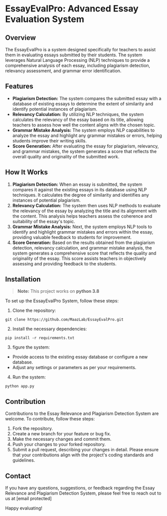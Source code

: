 # EssayEvalPro: Advanced Essay Evaluation System

## Overview
The EssayEvalPro is a system designed specifically for teachers to assist them in evaluating essays submitted by their students. The system leverages Natural Language Processing (NLP) techniques to provide a comprehensive analysis of each essay, including plagiarism detection, relevancy assessment, and grammar error identification.

## Features
* **Plagiarism Detection:** The system compares the submitted essay with a database of existing essays to determine the extent of similarity and identify potential instances of plagiarism.
* **Relevancy Calculation:** By utilizing NLP techniques, the system calculates the relevancy of the essay based on its title, allowing teachers to assess how well the content aligns with the chosen topic.
* **Grammar Mistake Analysis:** The system employs NLP capabilities to analyze the essay and highlight any grammar mistakes or errors, helping students improve their writing skills.
* **Score Generation:** After evaluating the essay for plagiarism, relevancy, and grammar mistakes, the system generates a score that reflects the overall quality and originality of the submitted work.
## How It Works
1. **Plagiarism Detection:** When an essay is submitted, the system compares it against the existing essays in its database using NLP techniques. It calculates the degree of similarity and identifies any instances of potential plagiarism.
2. **Relevancy Calculation:** The system then uses NLP methods to evaluate the relevancy of the essay by analyzing the title and its alignment with the content. This analysis helps teachers assess the coherence and suitability of the essay's topic.
3. **Grammar Mistake Analysis:** Next, the system employs NLP tools to identify and highlight grammar mistakes and errors within the essay, providing valuable feedback to students for improvement.
4. **Score Generation:** Based on the results obtained from the plagiarism detection, relevancy calculation, and grammar mistake analysis, the system generates a comprehensive score that reflects the quality and originality of the essay. This score assists teachers in objectively assessing and providing feedback to the students.
## Installation
> **Note:** This project works on **python 3.8** 

To set up the EssayEvalPro System, follow these steps:

1. Clone the repository:
```
git clone https://github.com/MaazLab/EssayEvalPro.git
```
2. Install the necessary dependencies:
```
pip install -r requirements.txt
```
3. figure the system:
* Provide access to the existing essay database or configure a new database.
* Adjust any settings or parameters as per your requirements.
4. Run the system:
```
python app.py
```
## Contribution
Contributions to the Essay Relevance and Plagiarism Detection System are welcome. To contribute, follow these steps:

1. Fork the repository.
2. Create a new branch for your feature or bug fix.
3. Make the necessary changes and commit them.
4. Push your changes to your forked repository.
5. Submit a pull request, describing your changes in detail.
Please ensure that your contributions align with the project's coding standards and guidelines.

## Contact
If you have any questions, suggestions, or feedback regarding the Essay Relevance and Plagiarism Detection System, please feel free to reach out to us at [email protected]

Happy evaluating!
